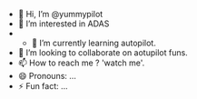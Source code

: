 - 👋 Hi, I’m @yummypilot
- 👀 I’m interested in ADAS
- - 🌱 I’m currently learning autopilot.
- 💞️ I’m looking to collaborate on aotupilot funs.
- 📫 How to reach me ? 'watch me'.
- 😄 Pronouns: ...
- ⚡ Fun fact: ...

<!---
yummypilot/yummypilot is a ✨ special ✨ repository because its `README.md` (this file) appears on your GitHub profile.
You can click the Preview link to take a look at your changes.
--->
